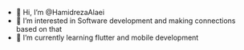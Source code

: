 - 👋 Hi, I’m @HamidrezaAlaei
- 👀 I’m interested in Software development and making connections based on that
- 🌱 I’m currently learning flutter and mobile development

<!---
HamidrezaAlaei/HamidrezaAlaei is a ✨ special ✨ repository because its `README.md` (this file) appears on your GitHub profile.
You can click the Preview link to take a look at your changes.
--->
